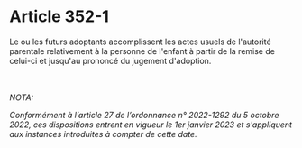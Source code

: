 # Article 352-1

<p>Le ou les futurs adoptants accomplissent les actes usuels de l'autorité parentale relativement à la personne de l'enfant à partir de la remise de celui-ci et jusqu'au prononcé du jugement d'adoption.</p><br/><br/><i>NOTA:<p>Conformément à l’article 27 de l’ordonnance n° 2022-1292 du 5 octobre 2022, ces dispositions entrent en vigueur le 1er janvier 2023 et s'appliquent aux instances introduites à compter de cette date.</p></i>